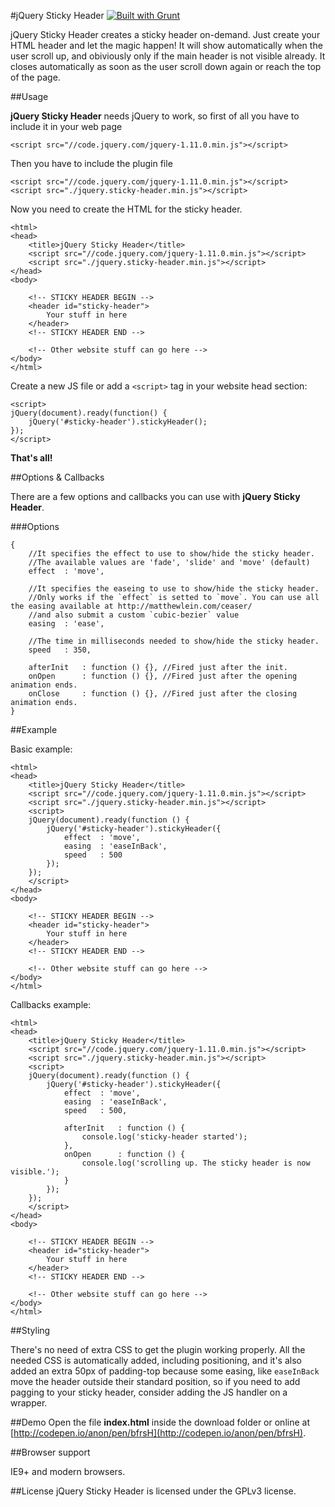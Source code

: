 #jQuery Sticky Header [![Built with Grunt](https://cdn.gruntjs.com/builtwith.png)](http://gruntjs.com/)

jQuery Sticky Header creates a sticky header on-demand. Just create your HTML header and let the magic happen!
It will show automatically when the user scroll up, and obiviously only if the main header is not visible already. It closes automatically as soon as the user scroll down again or reach the top of the page.

##Usage

**jQuery Sticky Header** needs jQuery to work, so first of all you have to include it in your web page

    <script src="//code.jquery.com/jquery-1.11.0.min.js"></script>

Then you have to include the plugin file

    <script src="//code.jquery.com/jquery-1.11.0.min.js"></script>
    <script src="./jquery.sticky-header.min.js"></script>

Now you need to create the HTML for the sticky header.

    <html>
    <head>
		<title>jQuery Sticky Header</title>
		<script src="//code.jquery.com/jquery-1.11.0.min.js"></script>
    	<script src="./jquery.sticky-header.min.js"></script>	
	</head>
	<body>
	
		<!-- STICKY HEADER BEGIN -->
		<header id="sticky-header">
			Your stuff in here
		</header>
		<!-- STICKY HEADER END -->

		<!-- Other website stuff can go here -->
	</body>
    </html>

Create a new JS file or add a `<script>` tag in your website head section:

    <script>
	jQuery(document).ready(function() {
		jQuery('#sticky-header').stickyHeader();
	});
	</script>

**That's all!**

##Options & Callbacks

There are a few options and callbacks you can use with **jQuery Sticky Header**.

###Options

    {
		//It specifies the effect to use to show/hide the sticky header.
		//The available values are 'fade', 'slide' and 'move' (default)
		effect	: 'move',
	
		//It specifies the easeing to use to show/hide the sticky header.
		//Only works if the `effect` is setted to `move`. You can use all the easing available at http://matthewlein.com/ceaser/
		//and also submit a custom `cubic-bezier` value
		easing	: 'ease',

		//The time in milliseconds needed to show/hide the sticky header.
		speed	: 350,

		afterInit	: function () {}, //Fired just after the init.
		onOpen		: function () {}, //Fired just after the opening animation ends.
		onClose		: function () {}, //Fired just after the closing animation ends.
	}

##Example

Basic example:

    <html>
    <head>
		<title>jQuery Sticky Header</title>
		<script src="//code.jquery.com/jquery-1.11.0.min.js"></script>
    	<script src="./jquery.sticky-header.min.js"></script>
		<script>
		jQuery(document).ready(function () {
			jQuery('#sticky-header').stickyHeader({
				effect	: 'move',
				easing	: 'easeInBack',
				speed	: 500
			});
		});
		</script>
	</head>
	<body>
	
		<!-- STICKY HEADER BEGIN -->
		<header id="sticky-header">
			Your stuff in here
		</header>
		<!-- STICKY HEADER END -->

		<!-- Other website stuff can go here -->
	</body>
    </html>

Callbacks example:

	<html>
    <head>
		<title>jQuery Sticky Header</title>
		<script src="//code.jquery.com/jquery-1.11.0.min.js"></script>
    	<script src="./jquery.sticky-header.min.js"></script>
		<script>
		jQuery(document).ready(function () {
			jQuery('#sticky-header').stickyHeader({
				effect	: 'move',
				easing	: 'easeInBack',
				speed	: 500,

				afterInit	: function () {
					console.log('sticky-header started');
				},
				onOpen		: function () {
					console.log('scrolling up. The sticky header is now visible.');
				}
			});
		});
		</script>
	</head>
	<body>
	
		<!-- STICKY HEADER BEGIN -->
		<header id="sticky-header">
			Your stuff in here
		</header>
		<!-- STICKY HEADER END -->

		<!-- Other website stuff can go here -->
	</body>
    </html>

##Styling

There's no need of extra CSS to get the plugin working properly.
All the needed CSS is automatically added, including positioning, and it's also added an extra 50px of padding-top because some easing, like `easeInBack` move the header outside their standard position, so if you need to add pagging to your sticky header, consider adding the JS handler on a wrapper.

##Demo
Open the file **index.html** inside the download folder or online at [http://codepen.io/anon/pen/bfrsH](http://codepen.io/anon/pen/bfrsH).

##Browser support

IE9+ and modern browsers.

##License
jQuery Sticky Header is licensed under the GPLv3 license.